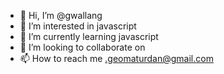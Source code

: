 - 👋 Hi, I’m @gwallang
- 👀 I’m interested in javascript
- 🌱 I’m currently learning javascript
- 💞️ I’m looking to collaborate on 
- 📫 How to reach me .geomaturdan@gmail.com

<!---
gwallang/gwallang is a ✨ special ✨ repository because its `README.md` (this file) appears on your GitHub profile.
You can click the Preview link to take a look at your changes.
---
